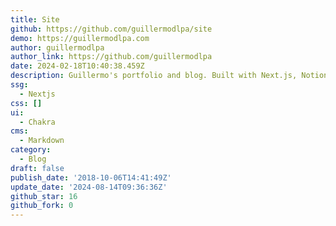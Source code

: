 ```yaml
---
title: Site
github: https://github.com/guillermodlpa/site
demo: https://guillermodlpa.com
author: guillermodlpa
author_link: https://github.com/guillermodlpa
date: 2024-02-18T10:40:38.459Z
description: Guillermo's portfolio and blog. Built with Next.js, Notion API and Chakra UI
ssg:
  - Nextjs
css: []
ui:
  - Chakra
cms:
  - Markdown
category:
  - Blog
draft: false
publish_date: '2018-10-06T14:41:49Z'
update_date: '2024-08-14T09:36:36Z'
github_star: 16
github_fork: 0
---
```

